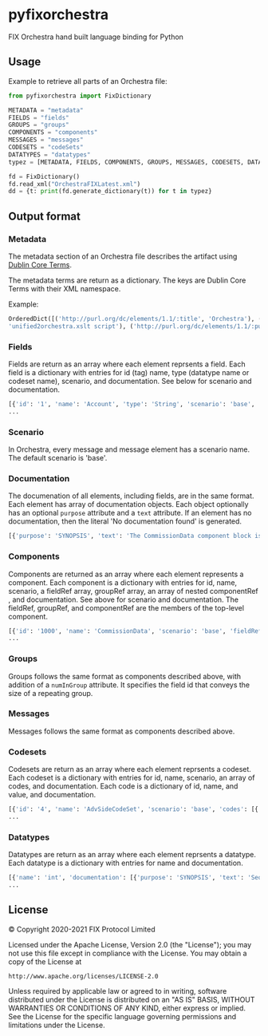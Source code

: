 # pyfixorchestra
FIX Orchestra hand built language binding for Python

## Usage

Example to retrieve all parts of an Orchestra file:

```python
from pyfixorchestra import FixDictionary

METADATA = "metadata"
FIELDS = "fields"
GROUPS = "groups"
COMPONENTS = "components"
MESSAGES = "messages"
CODESETS = "codeSets"
DATATYPES = "datatypes"
typez = [METADATA, FIELDS, COMPONENTS, GROUPS, MESSAGES, CODESETS, DATATYPES]

fd = FixDictionary()
fd.read_xml("OrchestraFIXLatest.xml")
dd = {t: print(fd.generate_dictionary(t)) for t in typez}
```

## Output format

### Metadata

The metadata section of an Orchestra file describes the artifact using [Dublin Core Terms](https://www.dublincore.org/specifications/dublin-core/dcmi-terms/).

The metadata terms are return as a dictionary. The keys are Dublin Core Terms with their XML namespace.

Example:

```python
OrderedDict([('http://purl.org/dc/elements/1.1/:title', 'Orchestra'), ('http://purl.org/dc/elements/1.1/:creator', 
'unified2orchestra.xslt script'), ('http://purl.org/dc/elements/1.1/:publisher', 'FIX Trading Community'), ('http://purl.org/dc/elements/1.1/:date', '2021-08-14T22:38:48.950856Z'), ('http://purl.org/dc/elements/1.1/:format', 'Orchestra schema'), ('http://purl.org/dc/elements/1.1/:source', 'FIX Unified Repository'), ('http://purl.org/dc/elements/1.1/:rights', 'Copyright (c) FIX Protocol Ltd. All Rights Reserved.')])
```

### Fields

Fields are return as an array where each element reprsents a field. Each field is a dictionary with entries for id (tag) name, type (datatype name or codeset name), scenario, and documentation. See below for scenario and documentation.

```python
[{'id': '1', 'name': 'Account', 'type': 'String', 'scenario': 'base', 'documentation': [{'purpose': 'SYNOPSIS', 'text': 'Account mnemonic as agreed between buy and sell sides, e.g. broker and institution or investor/intermediary and fund manager.'}]}, {'id': '2', 'name': 'AdvId', 'type': 'String', 'scenario': 'base', 'documentation': [{'purpose': 'SYNOPSIS', 'text': 'Unique identifier of advertisement message.\n         (Prior to FIX 4.1 this field was of type int)'}]}, {'id': '3', 'name': 'AdvRefID', 'type': 'String', 'scenario': 'base', 'documentation': [{'purpose': 'SYNOPSIS', 'text': 'Reference identifier used with CANCEL and REPLACE transaction types.\n         (Prior to FIX 4.1 this field was of type int)'}]}, {'id': '4', 'name': 'AdvSide', 'type': 'AdvSideCodeSet', 'scenario': 'base', 'documentation': [{'purpose': 'SYNOPSIS', 'text': "Broker's side of advertised trade"}]}, {'id': '5', 'name': 'AdvTransType', 'type': 'AdvTransTypeCodeSet', 'scenario': 'base', 'documentation': [{'purpose': 'SYNOPSIS', 'text': 'Identifies advertisement message transaction type'}]}, 
...
```

### Scenario

In Orchestra, every message and message element has a scenario name. The default scenario is 'base'.


### Documentation

The documenation of all elements, including fields, are in the same format. Each element has array of documentation objects. Each object optionally has an optional `purpose` attribute and a `text` attribute. If an element has no documentation, then the literal 'No documentation found' is generated.

```python
[{'purpose': 'SYNOPSIS', 'text': 'The CommissionData component block is used to carry commission information such as the type of commission and the rate. Use the CommissionDataGrp component as an alternative if multiple commissions or enhanced attributes are needed.'}, {'purpose': 'ELABORATION', 'text': 'This component may be used to provide aggregated commission data of a given CommType(13) where the CommissionDataGrp maybe used to include the detail splits ...'}]
```

### Components

Components are returned as an array where each element represents a component. Each component is a dictionary with entries for id, name,  scenario, a fieldRef array, groupRef array, an array of nested componentRef , and documentation. See above for scenario and documentation. The fieldRef, groupRef, and componentRef are the members of the top-level component.

```python
[{'id': '1000', 'name': 'CommissionData', 'scenario': 'base', 'fieldRef': [{'id': '12', 'documentation': ['No documentation found']}, {'id': '13', 'documentation': ['No documentation found']}, {'id': '479', 'documentation': ['No documentation found']}, {'id': '1233', 'documentation': ['No documentation found']}, {'id': '1238', 'documentation': ['No documentation found']}, {'id': '497', 'documentation': ['No documentation found']}], 'groupRef': [], 'componentRef': [], 'documentation': [{'purpose': 'SYNOPSIS', 'text': 'The CommissionData component block is used to carry commission information such as the type of commission and the rate. Use the CommissionDataGrp component as an alternative if multiple commissions or enhanced attributes are needed.'}, {'purpose': 'ELABORATION', 'text': 'This component may be used to provide aggregated commission data of a given CommType(13) where the CommissionDataGrp maybe used to include the detail splits provided the commission is of the same commission basis type. For example, CommissionData may contain CommType(13) of 3 (Absolute) and a Commission(12) value of "15". CommissionDataGrp may be used to show how this Commission(12) value of "15" is split up as long as the CommissionBasis(2642) is also 3 (Absolute) for each of the instances added together. This method of aggregated commission data may also be applied to this component to provide a total when the instances of the detail splits in CommissionDataGrp contain leg level information (indicated by the usage of CommissionLegRefID(2649) in CommissionDataGrp). Note that it is only possible to aggregate values for a single commission basis type.'}]}, {'id': '1001', 'name': 'DiscretionInstructions', 'scenario': 'base', 'fieldRef': [{'id': '388', 'documentation': [{'text', 'What the discretionary price is related to (e.g. primary price, display price etc)'}]}, {'id': '389', 'documentation': [{'Amount (signed) added to the "related to" price specified via DiscretionInst, in the context of DiscretionOffsetType', 'text'}]}, {'id': '841', 'documentation': [{'text', 'Describes whether discretion price is static/fixed or floats'}]}, {'id': '842', 'documentation': [{'text', 'Type of Discretion Offset (e.g. price offset, tick offset etc)'}]}, {'id': '843', 'documentation': [{'Specifies the nature of the resulting discretion price (e.g. or better limit, strict limit etc)', 'text'}]}, {'id': '844', 'documentation': [{'If the calculated discretion price is not a valid tick price, specifies how to round the price (e.g. to be more or less aggressive)', 'text'}]}, {'id': '846', 'documentation': [{'text', 'The scope of "related to" price of the discretion (e.g. local, global etc)'}]}], 'groupRef': [], 'componentRef': [], 'documentation': [{'purpose': 'SYNOPSIS', 'text': 'The presence of DiscretionInstructions component block on an order indicates that the trader wishes to display one price but will accept trades at another price.'}]}, 
...
```
### Groups

Groups follows the same format as components described above, with addition of a `numInGroup` attribute. It specifies the field id that conveys the size of a repeating group.

### Messages

Messages follows the same format as components described above.

### Codesets

Codesets are return as an array where each element reprsents a codeset. Each codeset is a dictionary with entries for id, name,  scenario, an array of codes, and documentation. Each code is a dictionary of id, name, and value, and documentation.

```python
[{'id': '4', 'name': 'AdvSideCodeSet', 'scenario': 'base', 'codes': [{'name': 'Buy', 'id': '4001', 'value': 'B', 'documentation': [{'purpose': 'SYNOPSIS', 'text': 'Buy'}]}, {'name': 'Sell', 'id': '4002', 'value': 'S', 'documentation': [{'purpose': 'SYNOPSIS', 'text': 'Sell'}]}, {'name': 'Trade', 'id': '4003', 'value': 'T', 'documentation': [{'purpose': 'SYNOPSIS', 'text': 'Trade'}]}, {'name': 'Cross', 'id': '4004', 'value': 'X', 'documentation': [{'purpose': 'SYNOPSIS', 'text': 'Cross'}]}], 'documentation': [{'purpose': 'SYNOPSIS', 'text': "Broker's side of advertised trade"}]}, {'id': '5', 'name': 'AdvTransTypeCodeSet', 'scenario': 'base', 'codes': [{'name': 'New', 'id': '5001', 'value': 'N', 'documentation': [{'purpose': 'SYNOPSIS', 'text': 'New'}]}, {'name': 'Cancel', 'id': '5002', 'value': 'C', 'documentation': [{'purpose': 'SYNOPSIS', 'text': 'Cancel'}]}, {'name': 'Replace', 'id': '5003', 'value': 'R', 'documentation': [{'purpose': 'SYNOPSIS', 'text': 'Replace'}]}], 'documentation': [{'purpose': 'SYNOPSIS', 'text': 'Identifies advertisement message transaction type'}]},
...
```

### Datatypes

Datatypes are return as an array where each element reprsents a datatype. Each datatype is a dictionary with entries for name and documentation.

```python
[{'name': 'int', 'documentation': [{'purpose': 'SYNOPSIS', 'text': 'Sequence of digits without commas or decimals and optional sign character (ASCII characters "-" and "0" - "9" ). The sign character utilizes one byte (i.e. positive int is "99999" while negative int is "-99999"). Note that int values may contain leading zeros (e.g. "00023" = "23").'}, {'purpose': 'EXAMPLE', 'text': '723 in field 21 would be mapped int as |21=723|. -723 in field 12 would be mapped int as |12=-723|.'}]}, {'name': 'Length', 'documentation': [{'purpose': 'SYNOPSIS', 'text': 'int field representing the length in bytes. Value must be positive.'}]},
...
```

## License
© Copyright 2020-2021 FIX Protocol Limited

Licensed under the Apache License, Version 2.0 (the "License");
you may not use this file except in compliance with the License.
You may obtain a copy of the License at

    http://www.apache.org/licenses/LICENSE-2.0

Unless required by applicable law or agreed to in writing, software
distributed under the License is distributed on an "AS IS" BASIS,
WITHOUT WARRANTIES OR CONDITIONS OF ANY KIND, either express or implied.
See the License for the specific language governing permissions and
limitations under the License.